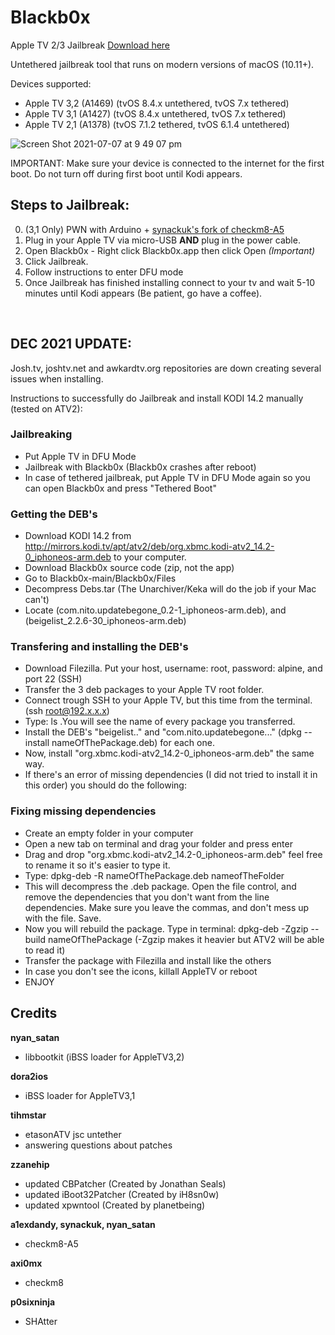 # Blackb0x
 Apple TV 2/3 Jailbreak [Download here](https://github.com/NSSpiral/Blackb0x/releases)


Untethered jailbreak tool that runs on modern versions of macOS (10.11+). 


Devices supported: 
- Apple TV 3,2 (A1469) (tvOS 8.4.x untethered, tvOS 7.x tethered)
- Apple TV 3,1 (A1427) (tvOS 8.4.x untethered, tvOS 7.x tethered)
- Apple TV 2,1 (A1378) (tvOS 7.1.2 tethered, tvOS 6.1.4 untethered)

![Screen Shot 2021-07-07 at 9 49 07 pm](https://user-images.githubusercontent.com/32339783/124758042-8c1de500-df71-11eb-8db3-32a34e2ed3a2.png)

IMPORTANT: 
Make sure your device is connected to the internet for the first boot. Do not turn off during first boot until Kodi appears.

## Steps to Jailbreak: 

0. (3,1 Only) PWN with Arduino + [synackuk's fork of checkm8-A5](https://github.com/synackuk/checkm8-a5)
1. Plug in your Apple TV via micro-USB **AND** plug in the power cable.
2. Open Blackb0x - Right click Blackb0x.app then click Open *(Important)*
3. Click Jailbreak.
4. Follow instructions to enter DFU mode
5. Once Jailbreak has finished installing connect to your tv and wait 5-10 minutes until Kodi appears (Be patient, go have a coffee).

<br>

## DEC 2021 UPDATE:
Josh.tv, joshtv.net and awkardtv.org repositories are down creating several issues when installing.

Instructions to successfully do Jailbreak and install KODI 14.2 manually (tested on ATV2):

### Jailbreaking
- Put Apple TV in DFU Mode
- Jailbreak with Blackb0x (Blackb0x crashes after reboot)
- In case of tethered jailbreak, put Apple TV in DFU Mode again so you can open Blackb0x and press "Tethered Boot"

### Getting the DEB's
- Download KODI 14.2 from http://mirrors.kodi.tv/apt/atv2/deb/org.xbmc.kodi-atv2_14.2-0_iphoneos-arm.deb to your computer.
- Download Blackb0x source code (zip, not the app)
- Go to Blackb0x-main/Blackb0x/Files
- Decompress Debs.tar (The Unarchiver/Keka will do the job if your Mac can't)
- Locate (com.nito.updatebegone_0.2-1_iphoneos-arm.deb), and (beigelist_2.2.6-30_iphoneos-arm.deb)

### Transfering and installing the DEB's
- Download Filezilla. Put your host, username: root, password: alpine, and port 22 (SSH)
- Transfer the 3 deb packages to your Apple TV root folder.
- Connect trough SSH to your Apple TV, but this time from the terminal. (ssh root@192.x.x.x)
- Type: ls .You will see the name of every package you transferred.
- Install the DEB's "beigelist.." and "com.nito.updatebegone..." (dpkg --install nameOfThePackage.deb) for each one.
- Now, install "org.xbmc.kodi-atv2_14.2-0_iphoneos-arm.deb" the same way. 
- If there's an error of missing dependencies (I did not tried to install it in this order) you should do the following:

### Fixing missing dependencies
- Create an empty folder in your computer
- Open a new tab on terminal and drag your folder and press enter
- Drag and drop "org.xbmc.kodi-atv2_14.2-0_iphoneos-arm.deb" feel free to rename it so it's easier to type it.
- Type: dpkg-deb -R nameOfThePackage.deb nameofTheFolder
- This will decompress the .deb package. Open the file control, and remove the dependencies that you don't want from the line dependencies. Make sure you leave the commas, and don't mess up with the file. Save.
- Now you will rebuild the package. Type in terminal: dpkg-deb -Zgzip --build nameOfThePackage (-Zgzip makes it heavier but ATV2 will be able to read it)
- Transfer the package with Filezilla and install like the others
- In case you don't see the icons, killall AppleTV or reboot
- ENJOY


## Credits
**nyan_satan**
* libbootkit (iBSS loader for AppleTV3,2)

**dora2ios**
* iBSS loader for AppleTV3,1

**tihmstar**
* etasonATV jsc untether
* answering questions about patches

**zzanehip**
* updated CBPatcher (Created by Jonathan Seals)
* updated iBoot32Patcher (Created by iH8sn0w)
* updated xpwntool (Created by planetbeing)

**a1exdandy, synackuk, nyan_satan**
* checkm8-A5

**axi0mx**
* checkm8

**p0sixninja**
* SHAtter
